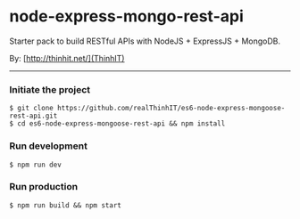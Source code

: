 # node-express-mongo-rest-api

Starter pack to build RESTful APIs with NodeJS + ExpressJS + MongoDB.

By: [http://thinhit.net/](ThinhIT)

---

### Initiate the project

    $ git clone https://github.com/realThinhIT/es6-node-express-mongoose-rest-api.git
    $ cd es6-node-express-mongoose-rest-api && npm install


### Run development
    $ npm run dev 

### Run production
    $ npm run build && npm start
